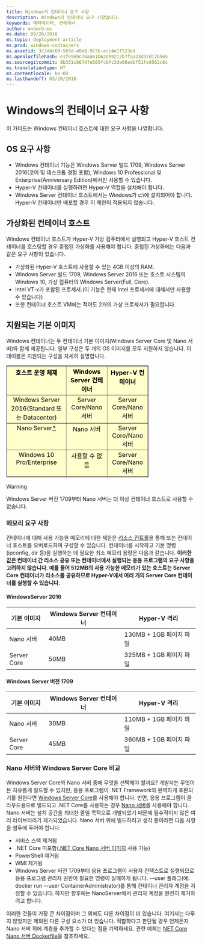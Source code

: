 ```yaml
---
title: Windows의 컨테이너 요구 사항
description: Windows의 컨테이너 요구 사항입니다.
keywords: 메타데이터, 컨테이너
author: enderb-ms
ms.date: 09/26/2016
ms.topic: deployment-article
ms.prod: windows-containers
ms.assetid: 3c3d4c69-503d-40e8-973b-ecc4e1f523ed
ms.openlocfilehash: e1fe969c70aa61b62eb9212b7faa23d37d17b565
ms.sourcegitcommit: 8b331cb67dfe609fcbfc3de06edbf51fe8562c6c
ms.translationtype: HT
ms.contentlocale: ko-KR
ms.lasthandoff: 03/20/2018
---
```

# <a name="windows-container-requirements"></a>Windows의 컨테이너 요구 사항

이 가이드는 Windows 컨테이너 호스트에 대한 요구 사항을 나열합니다.

## <a name="os-requirements"></a>OS 요구 사항

- Windows 컨테이너 기능은 Windows Server 빌드 1709, Windows Server 2016(코어 및 데스크톱 경험 포함), Windows 10 Professional 및 Enterprise(Anniversary Edition)에서만 사용할 수 있습니다.
- Hyper-V 컨테이너를 실행하려면 Hyper-V 역할을 설치해야 합니다.
- Windows Server 컨테이너 호스트에서는 Windows가 c:\에 설치되어야 합니다. Hyper-V 컨테이너만 배포할 경우 이 제한이 적용되지 않습니다.

## <a name="virtualized-container-hosts"></a>가상화된 컨테이너 호스트

Windows 컨테이너 호스트가 Hyper-V 가상 컴퓨터에서 실행되고 Hyper-V 호스트 컨테이너를 호스팅할 경우 중첩된 가상화를 사용해야 합니다. 중첩된 가상화에는 다음과 같은 요구 사항이 있습니다.

- 가상화된 Hyper-V 호스트에 사용할 수 있는 4GB 이상의 RAM.
- Windows Server 빌드 1709, Windows Server 2016 또는 호스트 시스템의 Windows 10, 가상 컴퓨터의 Windows Server(Full, Core).
- Intel VT-x가 포함된 프로세서.(이 기능은 현재 Intel 프로세서에 대해서만 사용할 수 있습니다)
- 또한 컨테이너 호스트 VM에는 적어도 2개의 가상 프로세서가 필요합니다.

## <a name="supported-base-images"></a>지원되는 기본 이미지

Windows 컨테이너는 두 컨테이너 기본 이미지(Windows Server Core 및 Nano 서버)와 함께 제공됩니다. 일부 구성은 두 개의 OS 이미지를 모두 지원하지 않습니다. 이 테이블은 지원되는 구성을 자세히 설명합니다.

<table border="1" style="background-color:FFFFCC;border-collapse:collapse;border:1px solid FFCC00;color:000000;width:75%" cellpadding="5" cellspacing="5">
<thead>
<tr valign="top">
<th><center>호스트 운영 체제</center></th>
<th><center>Windows Server 컨테이너</center></th>
<th><center>Hyper-V 컨테이너</center></th>
</tr>
</thead>
<tbody>
<tr valign="top">
<td><center>Windows Server 2016(Standard 또는 Datacenter)</center></td>
<td><center>Server Core/Nano 서버</center></td>
<td><center>Server Core/Nano 서버</center></td>
</tr>
<tr valign="top">
<td><center>Nano Server<a href="#warn-1">*</a></center></td>
<td><center> Nano 서버</center></td>
<td><center>Server Core/Nano 서버</center></td>
</tr>
<tr valign="top">
<td><center>Windows 10 Pro/Enterprise</center></td>
<td><center>사용할 수 없음</center></td>
<td><center>Server Core/Nano 서버</center></td>
</tr>
</tbody>
</table>

> [!Warning]  
> <span id="warn-1">Windows Server 버전 1709부터 Nano 서버는 더 이상 컨테이너 호스트로 사용할 수 없습니다.</span>


### <a name="memory-requirements"></a>메모리 요구 사항
컨테이너에 대해 사용 가능한 메모리에 대한 제한은 [리소스 컨트롤](https://docs.microsoft.com/en-us/virtualization/windowscontainers/manage-containers/resource-controls)을 통해 또는 컨테이너 호스트를 오버로드하여 구성할 수 있습니다.  컨테이너를 시작하고 기본 명령(ipconfig, dir 등)을 실행하는 데 필요한 최소 메모리 용량은 다음과 같습니다.  __이러한 값은 컨테이너 간 리소스 공유 또는 컨테이너에서 실행되는 응용 프로그램의 요구 사항을 고려하지 않습니다.  예를 들어 512MB의 사용 가능한 메모리가 있는 호스트는 Server Core 컨테이너가 리소스를 공유하므로 Hyper-V에서 여러 개의 Server Core 컨테이너를 실행할 수 있습니다.__

#### <a name="windows-server-2016"></a>WindowsServer 2016
| 기본 이미지  | Windows Server 컨테이너 | Hyper-V 격리    |
| ----------- | ------------------------ | -------------------- |
| Nano 서버 | 40MB                     | 130MB + 1GB 페이지 파일 |
| Server Core | 50MB                     | 325MB + 1GB 페이지 파일 |

#### <a name="windows-server-version-1709"></a>Windows Server 버전 1709
| 기본 이미지  | Windows Server 컨테이너 | Hyper-V 격리    |
| ----------- | ------------------------ | -------------------- |
| Nano 서버 | 30MB                     | 110MB + 1GB 페이지 파일 |
| Server Core | 45MB                     | 360MB + 1GB 페이지 파일 |


### <a name="nano-server-vs-windows-server-core"></a>Nano 서버와 Windows Server Core 비교

Windows Server Core와 Nano 서버 중에 무엇을 선택해야 할까요? 개발자는 무엇이든 자유롭게 빌드할 수 있지만, 응용 프로그램이 .NET Framework와 완벽하게 호환되기를 원한다면 [Windows Server Core](https://hub.docker.com/r/microsoft/windowsservercore/)를 사용해야 합니다. 반면, 응용 프로그램이 클라우드용으로 빌드되고 .NET Core를 사용하는 경우 [Nano 서버](https://hub.docker.com/r/microsoft/nanoserver/)를 사용해야 합니다. Nano 서버는 설치 공간을 최대한 줄일 목적으로 개발되었기 때문에 필수적이지 않은 여러 라이브러리가 제거되었습니다. Nano 서버 위에 빌드하려고 생각 중이라면 다음 사항을 염두에 두어야 합니다.

- 서비스 스택 제거됨
- .NET Core 미포함([.NET Core Nano 서버 이미지](https://hub.docker.com/r/microsoft/dotnet/) 사용 가능)
- PowerShell 제거됨
- WMI 제거됨
- Windows Server 버전 1709부터 응용 프로그램이 사용자 컨텍스트로 실행되므로 응용 프로그램 관리자 권한이 필요한 명령이 실패하게 됩니다. --user 플래그(예: docker run --user ContainerAdministrator)를 통해 컨테이너 관리자 계정을 지정할 수 있습니다. 하지만 향후에는 NanoServer에서 관리자 계정을 완전히 제거하려고 합니다.

이러한 것들이 가장 큰 차이점이며 그 외에도 다른 차이점이 더 있습니다. 여기서는 다루지 않았지만 제외된 다른 구성 요소가 더 있습니다. 적합하다고 판단될 경우 언제든지 Nano 서버 위에 계층을 추가할 수 있다는 점을 기억하세요. 관련 예제는 [NET Core Nano 서버 Dockerfile](https://github.com/dotnet/dotnet-docker/blob/master/2.0/sdk/nanoserver/amd64/Dockerfile)을 참조하세요.

